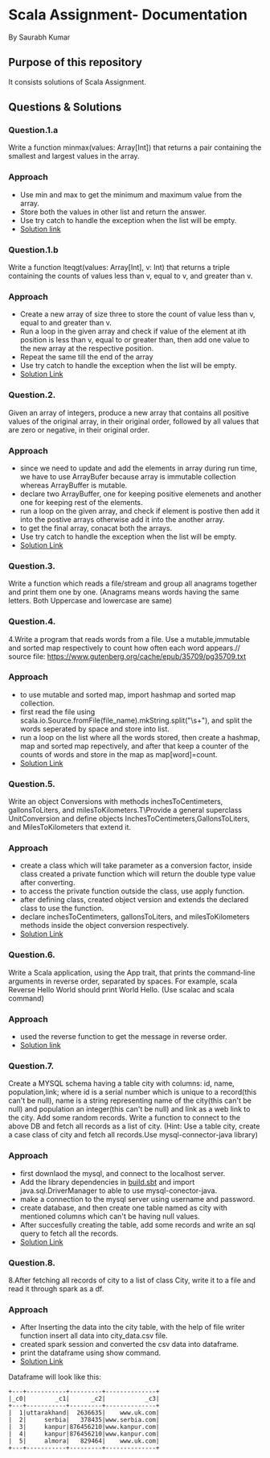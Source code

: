 # Scala Assignment- Documentation
By Saurabh Kumar

## Purpose of this repository

It consists solutions of Scala Assignment.
## Questions & Solutions
### Question.1.a
Write a function minmax(values: Array[Int]) that returns a pair containing the smallest and largest values in the array.

### Approach

- Use min and max to get the minimum and maximum value from the array.
- Store both the values in other list and return the answer.
- Use try catch to handle the exception when the list will be empty.
- [Solution link](https://github.com/saurabhk-sigmoid/scala-2-sigmoid/blob/main/Code/code_1a.scala)

### Question.1.b
Write a function lteqgt(values: Array[Int], v: Int) that returns a triple containing the counts of values less than v, equal to v, and greater than v.

### Approach

- Create a new array of size three to store the count of value less than v, equal to and greater than v.
- Run a loop in the given array and check if value of the element at ith position is less than v, equal to or greater than, then add one value to the new array at the respective position.
- Repeat the same till the end of the array
- Use try catch to handle the exception when the list will be empty.
- [Solution Link](https://github.com/saurabhk-sigmoid/scala-2-sigmoid/blob/main/Code/code_1b.scala)


### Question.2.

Given an array of integers, produce a new array that contains all positive values of the original array, in their original order, followed by all values that are zero or negative, in their original order.

### Approach

- since we need to update and add the elements in array during run time, we have to use ArrayBufer because array is immutable collection whereas ArrayBuffer is mutable.
- declare two ArrayBuffer, one for keeping positive elemenets and another one for keeping rest of the elements.
- run a loop on the given array, and check if element is postive then add it into the postive arrays otherwise add it into the another array.
- to get the final array, conacat both the arrays.
- Use try catch to handle the exception when the list will be empty.
- [Solution Link](https://github.com/saurabhk-sigmoid/scala-2-sigmoid/blob/main/Code/code_2.scala)

### Question.3.
Write a function which reads a file/stream and group all anagrams together and print them one by one. (Anagrams means words having the same letters. Both Uppercase and lowercase are same)

### Question.4.

4.Write a program that reads words from a file. Use a mutable,immutable and sorted map respectively to count how often each word appears.// source file: https://www.gutenberg.org/cache/epub/35709/pg35709.txt

### Approach
- to use mutable and sorted map, import hashmap and sorted map collection.
- first read the file using scala.io.Source.fromFile(file_name).mkString.split("\\s+"), and split the words seperated by space and store into list.
- run a loop on the list where all the words stored, then create a hashmap, map and sorted map repectively, and after that keep a counter of the counts of words and store in the map as map[word]=count.
- [Solution Link](https://github.com/saurabhk-sigmoid/scala-2-sigmoid/blob/main/Code/code_4.scala)


### Question.5.
Write an object Conversions with methods inchesToCentimeters, gallonsToLiters, and milesToKilometers.T\Provide a general superclass UnitConversion and define objects InchesToCentimeters,GallonsToLiters, and MilesToKilometers that extend it.

### Approach
- create a class which will take parameter as a conversion factor, inside class created a private function which will return the double type value after converting.
- to access the private function outside the class, use apply function.
- after defining class, created object version and extends the declared class to use the function.
- declare inchesToCentimeters, gallonsToLiters, and milesToKilometers methods inside the object conversion respectively.
- [Solution Link](https://github.com/saurabhk-sigmoid/scala-2-sigmoid/blob/main/Code/code_5.scala)

### Question.6.

Write a Scala application, using the App trait, that prints the command-line arguments in reverse order, separated by spaces. For example, scala Reverse Hello World should print World Hello. (Use scalac and scala command)

### Approach

- used the reverse function to get the message in reverse order.
- [Solution link](https://github.com/saurabhk-sigmoid/scala-2-sigmoid/blob/main/Code/code_6.scala)


### Question.7.
Create a MYSQL schema having a table city with columns: id, name, population,link; where id is a serial number which is unique to a record(this can't be null), name is a string representing name of the city(this can't be null) and population an integer(this can't be null) and link as a web link to the city. Add some random records.
Write a function to connect to the above DB and fetch all records as a list of city. (Hint: Use a table city, create a case class of city and fetch all records.Use mysql-connector-java library)

### Approach
- first downlaod the mysql, and connect to the localhost server.
- Add the library dependencies in [build.sbt](https://github.com/saurabhk-sigmoid/scala-2-sigmoid/blob/main/build.sbt) and import java.sql.DriverManager to able to use mysql-conector-java.
- make a connection to the mysql server using username and password.
- create database, and then create one table named as city with mentioned columns which can't be having null values.
- After succesfully creating the table, add some records and write an sql query to fetch all the records.
- [Solution Link](https://github.com/saurabhk-sigmoid/scala-2-sigmoid/blob/main/Code/code_7.scala)

### Question.8.
8.After fetching all records of city to a list of class City, write it to a file and read it through spark as a df.
### Approach
- After Inserting the data into the city table, with the help of file writer function insert all data into city_data.csv file.
- created spark session and converted the csv data into dataframe.
- print the dataframe using show command.
- [Solution Link](https://github.com/saurabhk-sigmoid/scala-2-sigmoid/blob/main/Code/code_7.scala)

Dataframe will look like this:
```
+---+-----------+---------+--------------+
|_c0|        _c1|      _c2|           _c3|
+---+-----------+---------+--------------+
|  1|uttarakhand|  2636635|    www.uk.com|
|  2|     serbia|   378435|www.serbia.com|
|  3|     kanpur|876456210|www.kanpur.com|
|  4|     kanpur|876456210|www.kanpur.com|
|  5|     almora|   829464|    www.uk.com|
+---+-----------+---------+--------------+

```

